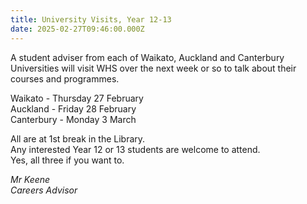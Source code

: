 ```yaml
---
title: University Visits, Year 12-13
date: 2025-02-27T09:46:00.000Z
---
```

A student adviser from each of Waikato, Auckland and Canterbury Universities will visit WHS over the next week or so to talk about their courses and programmes.  

Waikato - Thursday 27 February  
Auckland - Friday 28 February  
Canterbury - Monday 3 March  

All are at 1st break in the Library.  
Any interested Year 12 or 13 students are welcome to attend.  
Yes, all three if you want to.

*Mr Keene  
Careers Advisor*
